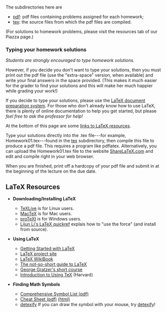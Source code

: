 The subdirectories here are

+ [pdf][]: pdf files containing problems assigned for each homework;  
+ [tex][]: the source files from which the pdf files are compiled.  

(For solutions to homework problems, please visit the resources tab of our Piazza page.)

### Typing your homework solutions

*Students are strongly encouraged to type homework solutions.*

However, if you decide you don't want to type your solutions, then you must
print out the pdf file (use the "extra-space" version, when available) and write your final
answers in the space provided. 
(This makes it much easier for the grader to find your solutions and
this will make her much happier while grading your work!)

If you decide to type your solutions, please use the
[LaTeX document preparation system](http://www.latex-project.org/).
For those who don't already know how to use LaTeX,
there is plenty of online documentation to help you get started, but
please *feel free to ask the professor for help!*  

At the bottom of this page are some [links to LaTeX resources](#latex-resources). 

Type your solutions directly into the .tex file---for example, 
Homework01.tex---found in the [tex][] subdirectory, then compile this file
to produce a pdf file. This requires a program like pdflatex. 
Alternatively, you can upload the Homework01.tex file to 
the website [ShareLaTeX.com](http://www.sharelatex.com) 
and edit and compile right in your web browser.

When you are finished, print off a hardcopy of your pdf file and submit in at the beginning of the lecture on the due date.  




## LaTeX Resources

+ **Downloading/Installing LaTeX**
  - [TeXLive](http://www.tug.org/texlive/) is for Linux users.  
  - [MacTeX](http://www.tug.org/mactex/) is for Mac users.  
  - [proTeXt](http://www.tug.org/protext/) is for Windows users.  
  - [Lijun Li's LaTeX quickref](http://ram.lijun.li/quickref/latex.html)
    explais how to "use the force" (and install from source).
  
+ **Using LaTeX**
  - [Getting Started with LaTeX](https://www.tug.org/begin.html)
  - [LaTeX project site](http://www.latex-project.org/)
  - [LaTeX WikiBook](https://en.wikibooks.org/wiki/LaTeX)
  - [The not-so-short guide to LaTeX](http://mirror.ctan.org/info/lshort/english/lshort.pdf)
  - [George Gratzer's short course](http://www.ctan.org/tex-archive/info/Math_into_LaTeX-4/)
  - [Introduction to Using TeX](http://www.math.harvard.edu/texman/texman.html) (Harvard)


+ **Finding Math Symbols**
  - [Comprehensive Symbol List (pdf)](http://mirrors.ctan.org/info/symbols/comprehensive/symbols-letter.pdf)
  - [Cheat Sheet (pdf)](http://ctan.math.washington.edu/tex-archive/info/latexcheat/latexcheat/latexsheet.pdf) [(html)](http://web.ift.uib.no/Teori/KURS/WRK/TeX/symALL.html)
  - [detexify](http://detexify.kirelabs.org/classify.html) If you can draw the symbol with your mouse, try [detexify](http://detexify.kirelabs.org/classify.html)!


[tex]:https://github.com/williamdemeo/Math317-Spring2016/tree/master/homework/tex
[pdf]:https://github.com/williamdemeo/Math317-Spring2016/tree/master/homework/pdf
